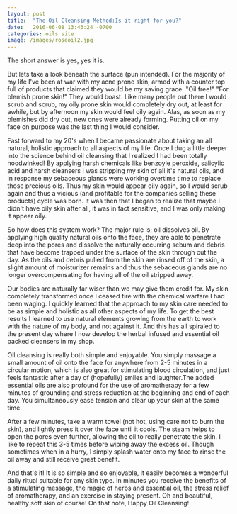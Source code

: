 ```yaml
---
layout: post
title:  "The Oil Cleansing Method:Is it right for you?"
date:   2016-06-08 13:43:24 -0700
categories: oils site
image: /images/roseoil2.jpg
---
```

The short answer is yes, yes it is.

But lets take a look beneath the surface (pun intended).
For the majority of my life I've been at war with my acne prone skin, armed with a counter top full of products that claimed they would be my saving grace. "Oil free!" "For blemish prone skin!" They would boast. Like many people out there I would scrub and scrub, my oily prone skin would completely dry out, at least for awhile, but by afternoon my skin would feel oily again. Alas, as soon as my blemishes did dry out, new ones were already forming. Putting oil on my face on purpose was the last thing I would consider.

Fast forward to my 20's when I became passionate about taking an all natural, holistic approach to all aspects of my life.
Once I dug a little deeper into the science behind oil cleansing that I realized I had been totally hoodwinked! By applying harsh chemicals like benzoyle peroxide, salicylic acid and harsh cleansers I was stripping my skin of all it's natural oils, and in response my sebaceous glands were working overtime time to replace those precious oils. Thus my skin would appear oily again, so I would scrub again and thus a vicious (and profitable for the companies selling these products) cycle was born.
It was then that I began to realize that maybe I didn't have oily skin after all, it was in fact sensitive, and I was only making it appear oily.

So how does this system work?
The major rule is; oil dissolves oil. By applying high quality natural oils onto the face, they are able to penetrate deep into the pores and dissolve the naturally occurring sebum and debris that have become trapped under the surface of the skin through out the day. As the oils and debris pulled from the skin are rinsed off of the skin, a slight amount of moisturizer remains and thus the sebaceous glands are no longer overcompensating for having all of the oil stripped away.

Our bodies are naturally far wiser than we may give them credit for. My skin completely transformed once I ceased fire with the chemical warfare I had been waging. I quickly learned that the approach to my skin care needed to be as simple and holistic as all other aspects of my life. To get the best results I learned to use natural elements growing from the earth to work with the nature of my body, and not against it.
And this has all spiraled to the present day where I now develop the herbal infused and essential oil packed cleansers in my shop.

Oil cleansing is really both simple and enjoyable.
You simply massage a small amount of oil onto the face for anywhere from 2-5 minutes in a circular motion, which is also great for stimulating blood circulation, and just feels fantastic after a day of (hopefully) smiles and laughter.The added essential oils are also profound for the use of aromatherapy for a few minutes of grounding and stress reduction at the beginning and end of each day. You simultaneously ease tension and clear up your skin at the same time.

After a few minutes, take a warm towel (not hot, using care not to burn the skin), and lightly press it over the face until it cools. The steam helps to open the pores even further, allowing the oil to really penetrate the skin. I like to repeat this 3-5 times before wiping away the excess oil. Though sometimes when in a hurry, I simply splash water onto my face to rinse the oil away and still receive great benefit.

And that's it! It is so simple and so enjoyable, it easily becomes a wonderful daily ritual suitable for any skin type. In minutes you receive the benefits of a stimulating message, the magic of herbs and essential oil, the stress relief of aromatherapy, and an exercise in staying present. Oh and beautiful, healthy soft skin of course!
On that note,
Happy Oil Cleansing!



[jekyll-docs]: http://jekyllrb.com/docs/home
[jekyll-gh]:   https://github.com/jekyll/jekyll
[jekyll-talk]: https://talk.jekyllrb.com/
